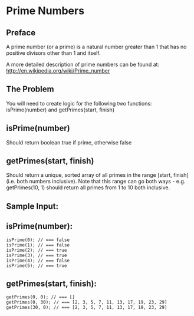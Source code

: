 # Prime Numbers

## Preface

A prime number (or a prime) is a natural number greater than 1 that has no positive divisors other than 1 and itself.

A more detailed description of prime numbers can be found at: http://en.wikipedia.org/wiki/Prime_number

## The Problem

You will need to create logic for the following two functions: isPrime(number) and getPrimes(start, finish)

## isPrime(number)

Should return boolean true if prime, otherwise false

## getPrimes(start, finish)

Should return a unique, sorted array of all primes in the range [start, finish] (i.e. both numbers inclusive). Note that this range can go both ways - e.g. getPrimes(10, 1) should return all primes from 1 to 10 both inclusive.

## Sample Input:

## isPrime(number):

```
isPrime(0); // === false
isPrime(1); // === false
isPrime(2); // === true
isPrime(3); // === true
isPrime(4); // === false
isPrime(5); // === true
```

## getPrimes(start, finish):

```
getPrimes(0, 0); // === []
getPrimes(0, 30); // === [2, 3, 5, 7, 11, 13, 17, 19, 23, 29]
getPrimes(30, 0); // === [2, 3, 5, 7, 11, 13, 17, 19, 23, 29]
```
